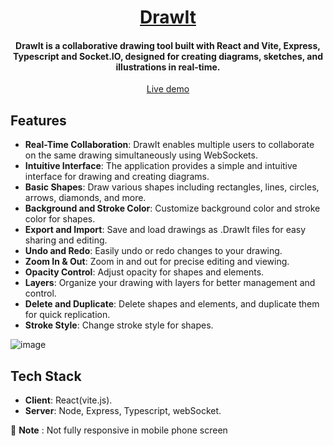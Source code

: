 <h1 align="center">
	<a href="">
		DrawIt
	</a>
</h1>

<h4 align="center">
  DrawIt is a collaborative drawing tool built with React and Vite, Express, Typescript and Socket.IO, designed for creating diagrams, sketches, and illustrations in real-time.
</h4>

<p align="center">
	<a href="https://draw-it-ten.vercel.app/">Live demo</a>
</p>

## Features

- **Real-Time Collaboration**: DrawIt enables multiple users to collaborate on the same drawing simultaneously using WebSockets.
- **Intuitive Interface**: The application provides a simple and intuitive interface for drawing and creating diagrams.
- **Basic Shapes**: Draw various shapes including rectangles, lines, circles, arrows, diamonds, and more.
- **Background and Stroke Color**: Customize background color and stroke color for shapes.
- **Export and Import**: Save and load drawings as .DrawIt files for easy sharing and editing.
- **Undo and Redo**: Easily undo or redo changes to your drawing.
- **Zoom In & Out**: Zoom in and out for precise editing and viewing.
- **Opacity Control**: Adjust opacity for shapes and elements.
- **Layers**: Organize your drawing with layers for better management and control.
- **Delete and Duplicate**: Delete shapes and elements, and duplicate them for quick replication.
- **Stroke Style**: Change stroke style for shapes.

![image](https://github.com/absiemon/DrawIt/assets/106826721/ce4dd7e7-e407-44b6-9874-ee9d7adf27e2)


## Tech Stack

- **Client**: React(vite.js).
- **Server**: Node, Express, Typescript, webSocket.


🚨 **Note** : Not fully responsive in mobile phone screen
